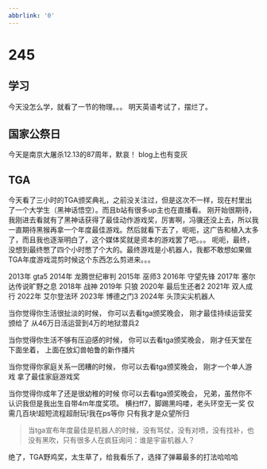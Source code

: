 ```yaml
---
abbrlink: '0'
---
```

# 245

## 学习

今天没怎么学，就看了一节的物理。。。
明天英语考试了，摆烂了。

## 国家公祭日

今天是南京大屠杀12.13的87周年，默哀！
blog上也有变灰

## TGA

今天看了三小时的TGA颁奖典礼，之前没关注过，但是这次不一样，现在村里出了一个大学生（黑神话悟空）。而且b站有很多up主也在直播看。
刚开始很期待，我刚进去看就有了黑神话获得了最佳动作游戏奖，厉害啊，冯骥还没上去，所以我一直期待黑猴再拿一个年度最佳游戏。然后就看下去了，呃呃，这广告和植入太多了，而且我也逐渐明白了，这个媒体奖就是资本的游戏罢了吧。。。
呃呃，最终，没想到最终憋了四个小时憋了个大的。最终游戏是小机器人，我都不敢想如果做TGA年度游戏混剪时候这个东西怎么剪进来。。。

2013年 gta5
2014年 龙腾世纪审判
2015年 巫师3
2016年 守望先锋
2017年 塞尔达传说旷野之息
2018年 战神
2019年 只狼
2020年 最后生还者2
2021年 双人成行
2022年 艾尔登法环
2023年 博德之门3
2024年 头顶尖尖机器人

当你觉得你生活很扯淡的时候，
你可以去看tga颁奖晚会，
刚才最佳持续运营奖颁给了
从46万日活运营到4万的地狱潜兵2

当你觉得你生活不够有压迫感的时候，
你可以去看tga颁奖晚会，
刚才任天堂在下面坐着，
上面在放幻兽帕鲁的新作播片

当你觉得你家庭关系一团糟的时候，
你可以去看tga颁奖晚会，
刚才一个单人游戏
拿了最佳家庭游戏奖

当你觉得你成年了还是很幼稚的时候
你可以去看tga颁奖晚会，
兄弟，虽然你不认识我但是我出生自带4m年度奖项。
横扫ff7，脚踢黑吗喽，老头环空无一奖
仅需几百块!超短流程超耐玩!我在ps等你
只有我才是众望所归

>当tga宣布年度最佳是机器人的时候，没有骂仗，没有对喷，没有找补，也没有黑吹，只有很多人在疯狂询问：谁是宇宙机器人？

绝了，TGA野鸡奖，太生草了，给我看乐了，选择了弹幕最多的打法哈哈哈
